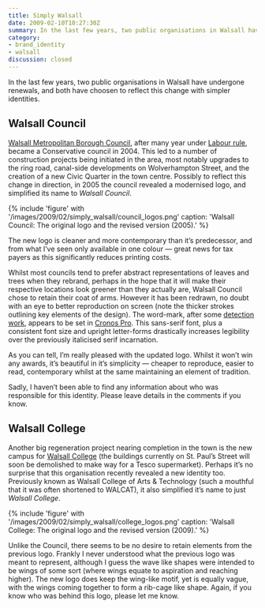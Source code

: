 ```yaml
---
title: Simply Walsall
date: 2009-02-10T10:27:30Z
summary: In the last few years, two public organisations in Walsall have undergone renewals, and both have choosen to reflect this change with simpler identities.
category:
- brand_identity
- walsall
discussion: closed
---
```

In the last few years, two public organisations in Walsall have undergone renewals, and both have choosen to reflect this change with simpler identities.

## Walsall Council

[Walsall Metropolitan Borough Council][1], after many year under [Labour rule][2], became a Conservative council in 2004. This led to a number of construction projects being initiated in the area, most notably upgrades to the ring road, canal-side developments on Wolverhampton Street, and the creation of a new Civic Quarter in the town centre. Possibly to reflect this change in direction, in 2005 the council revealed a modernised logo, and simplified its name to *Walsall Council*.

{% include 'figure' with '/images/2009/02/simply_walsall/council_logos.png'
  caption: 'Walsall Council: The original logo and the revised version (2005).'
%}

The new logo is cleaner and more contemporary than it’s predecessor, and from what I’ve seen only available in one colour — great news for tax payers as this significantly reduces printing costs.

Whilst most councils tend to prefer abstract representations of leaves and trees when they rebrand, perhaps in the hope that it will make their respective locations look greener than they actually are, Walsall Council chose to retain their coat of arms. However it has been redrawn, no doubt with an eye to better reproduction on screen (note the thicker strokes outlining key elements of the design). The word-mark, after some [detection work][3], appears to be set in [Cronos Pro][4]. This sans-serif font, plus a consistent font size and upright letter-forms drastically increases legibility over the previously italicised serif incarnation.

As you can tell, I’m really pleased with the updated logo. Whilst it won’t win any awards, it’s beautiful in it’s simplicity — cheaper to reproduce, easier to read, contemporary whilst at the same maintaining an element of tradition.

Sadly, I haven’t been able to find any information about who was responsible for this identity. Please leave details in the comments if you know.

## Walsall College

Another big regeneration project nearing completion in the town is the new campus for [Walsall College][5] (the buildings currently on St. Paul’s Street will soon be demolished to make way for a Tesco supermarket). Perhaps it’s no surprise that this organisation recently revealed a new identity too. Previously known as Walsall College of Arts & Technology (such a mouthful that it was often shortened to WALCAT), it also simplified it’s name to just *Walsall College*.

{% include 'figure' with '/images/2009/02/simply_walsall/college_logos.png'
  caption: 'Walsall College: The original logo and the revised version (2009).'
%}

Unlike the Council, there seems to be no desire to retain elements from the previous logo. Frankly I never understood what the previous logo was meant to represent, although I guess the wave like shapes were intended to be wings of some sort (where wings equate to aspiration and reaching higher). The new logo does keep the wing-like motif, yet is equally vague, with the wings coming together to form a rib-cage like shape. Again, if you know who was behind this logo, please let me know.

[1]: http://www.walsall.gov.uk
[2]: https://en.wikipedia.org/wiki/Walsall_local_elections
[3]: http://new.myfonts.com/WhatTheFont/
[4]: http://new.myfonts.com/fonts/linotype/cronos/
[5]: http://www.walsallcollege.ac.uk/
